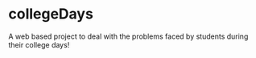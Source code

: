 # collegeDays
A web based project to deal with the problems faced by students during their college days! 
